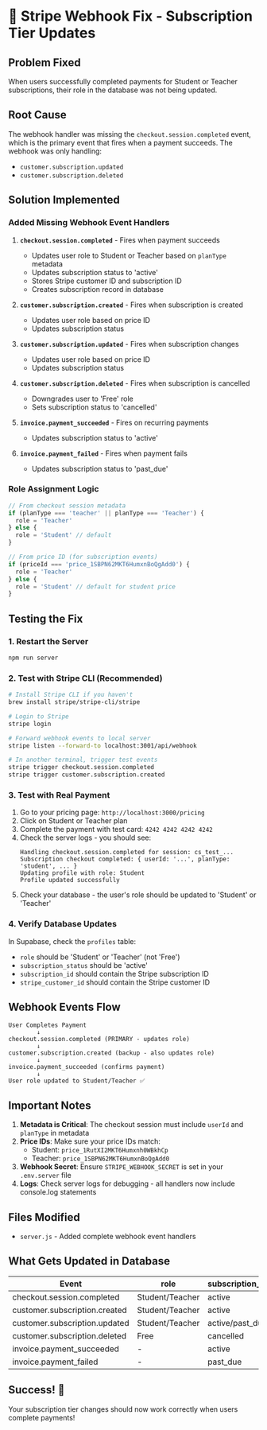 # 🔧 Stripe Webhook Fix - Subscription Tier Updates

## Problem Fixed
When users successfully completed payments for Student or Teacher subscriptions, their role in the database was not being updated.

## Root Cause
The webhook handler was missing the `checkout.session.completed` event, which is the primary event that fires when a payment succeeds. The webhook was only handling:
- `customer.subscription.updated`
- `customer.subscription.deleted`

## Solution Implemented

### Added Missing Webhook Event Handlers

1. **`checkout.session.completed`** - Fires when payment succeeds
   - Updates user role to Student or Teacher based on `planType` metadata
   - Updates subscription status to 'active'
   - Stores Stripe customer ID and subscription ID
   - Creates subscription record in database

2. **`customer.subscription.created`** - Fires when subscription is created
   - Updates user role based on price ID
   - Updates subscription status

3. **`customer.subscription.updated`** - Fires when subscription changes
   - Updates user role based on price ID
   - Updates subscription status

4. **`customer.subscription.deleted`** - Fires when subscription is cancelled
   - Downgrades user to 'Free' role
   - Sets subscription status to 'cancelled'

5. **`invoice.payment_succeeded`** - Fires on recurring payments
   - Updates subscription status to 'active'

6. **`invoice.payment_failed`** - Fires when payment fails
   - Updates subscription status to 'past_due'

### Role Assignment Logic

```javascript
// From checkout session metadata
if (planType === 'teacher' || planType === 'Teacher') {
  role = 'Teacher'
} else {
  role = 'Student' // default
}

// From price ID (for subscription events)
if (priceId === 'price_1SBPN62MKT6HumxnBoQgAdd0') {
  role = 'Teacher'
} else {
  role = 'Student' // default for student price
}
```

## Testing the Fix

### 1. Restart the Server
```bash
npm run server
```

### 2. Test with Stripe CLI (Recommended)
```bash
# Install Stripe CLI if you haven't
brew install stripe/stripe-cli/stripe

# Login to Stripe
stripe login

# Forward webhook events to local server
stripe listen --forward-to localhost:3001/api/webhook

# In another terminal, trigger test events
stripe trigger checkout.session.completed
stripe trigger customer.subscription.created
```

### 3. Test with Real Payment
1. Go to your pricing page: `http://localhost:3000/pricing`
2. Click on Student or Teacher plan
3. Complete the payment with test card: `4242 4242 4242 4242`
4. Check the server logs - you should see:
   ```
   Handling checkout.session.completed for session: cs_test_...
   Subscription checkout completed: { userId: '...', planType: 'student', ... }
   Updating profile with role: Student
   Profile updated successfully
   ```
5. Check your database - the user's role should be updated to 'Student' or 'Teacher'

### 4. Verify Database Updates
In Supabase, check the `profiles` table:
- `role` should be 'Student' or 'Teacher' (not 'Free')
- `subscription_status` should be 'active'
- `subscription_id` should contain the Stripe subscription ID
- `stripe_customer_id` should contain the Stripe customer ID

## Webhook Events Flow

```
User Completes Payment
        ↓
checkout.session.completed (PRIMARY - updates role)
        ↓
customer.subscription.created (backup - also updates role)
        ↓
invoice.payment_succeeded (confirms payment)
        ↓
User role updated to Student/Teacher ✅
```

## Important Notes

1. **Metadata is Critical**: The checkout session must include `userId` and `planType` in metadata
2. **Price IDs**: Make sure your price IDs match:
   - Student: `price_1RutXI2MKT6Humxnh0WBkhCp`
   - Teacher: `price_1SBPN62MKT6HumxnBoQgAdd0`
3. **Webhook Secret**: Ensure `STRIPE_WEBHOOK_SECRET` is set in your `.env.server` file
4. **Logs**: Check server logs for debugging - all handlers now include console.log statements

## Files Modified
- `server.js` - Added complete webhook event handlers

## What Gets Updated in Database

| Event | role | subscription_status | subscription_id | stripe_customer_id |
|-------|------|--------------------|-----------------|--------------------|
| checkout.session.completed | Student/Teacher | active | ✓ | ✓ |
| customer.subscription.created | Student/Teacher | active | ✓ | - |
| customer.subscription.updated | Student/Teacher | active/past_due | - | - |
| customer.subscription.deleted | Free | cancelled | null | - |
| invoice.payment_succeeded | - | active | - | - |
| invoice.payment_failed | - | past_due | - | - |

## Success! 🎉
Your subscription tier changes should now work correctly when users complete payments!

